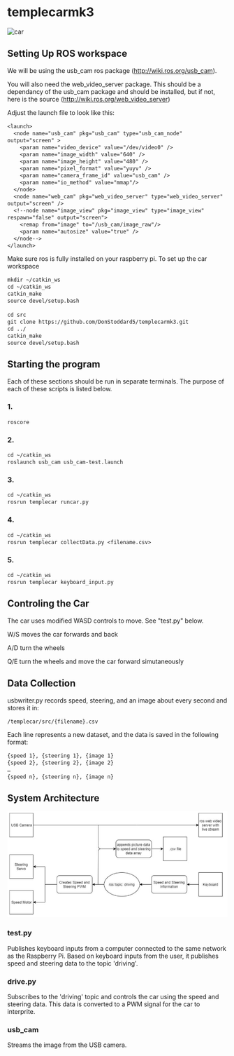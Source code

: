 # templecarmk3

![car](readmeimages/car.jpg)

## Setting Up ROS workspace

We will be using the usb_cam ros package (http://wiki.ros.org/usb_cam).

You will also need the web_video_server package.  This should be a dependancy of the usb_cam package and should be installed, but if not, here is the source (http://wiki.ros.org/web_video_server)

Adjust the launch file to look like this:
```                                     
<launch>
  <node name="usb_cam" pkg="usb_cam" type="usb_cam_node" output="screen" >
    <param name="video_device" value="/dev/video0" />
    <param name="image_width" value="640" />
    <param name="image_height" value="480" />
    <param name="pixel_format" value="yuyv" />
    <param name="camera_frame_id" value="usb_cam" />
    <param name="io_method" value="mmap"/>
  </node>
  <node name="web_cam" pkg="web_video_server" type="web_video_server" output="screen" />
  <!--node name="image_view" pkg="image_view" type="image_view" respawn="false" output="screen">
    <remap from="image" to="/usb_cam/image_raw"/>
    <param name="autosize" value="true" />
  </node-->
</launch>
```

Make sure ros is fully installed on your raspberry pi.
To set up the car workspace

```
mkdir ~/catkin_ws
cd ~/catkin_ws
catkin_make
source devel/setup.bash

cd src
git clone https://github.com/DonStoddard5/templecarmk3.git
cd ../
catkin_make
source devel/setup.bash
```

## Starting the program

Each of these sections should be run in separate terminals.  The purpose of each of these scripts is listed below.

### 1. 
```
roscore
```
### 2. 
```
cd ~/catkin_ws
roslaunch usb_cam usb_cam-test.launch
```
### 3.
```
cd ~/catkin_ws
rosrun templecar runcar.py
```
### 4. 
```
cd ~/catkin_ws
rosrun templecar collectData.py <filename.csv>
```
### 5. 
```
cd ~/catkin_ws
rosrun templecar keyboard_input.py
```

## Controling the Car

The car uses modified WASD controls to move. See "test.py" below.

W/S moves the car forwards and back

A/D turn the wheels

Q/E turn the wheels and move the car forward simutaneously

## Data Collection

usbwriter.py records speed, steering, and an image about every second and stores it in:

```
/templecar/src/{filename}.csv
```

Each line represents a new dataset, and the data is saved in the following format:
```
{speed 1}, {steering 1}, {image 1}
{speed 2}, {steering 2}, {image 2}
…
{speed n}, {steering n}, {image n}
```

## System Architecture

![architecture](readmeimages/SystemArchitecture.JPG)

### test.py

Publishes keyboard inputs from a computer connected to the same network as the Raspberry Pi. Based on keyboard inputs from the user, it publishes speed and steering data to the topic 'driving'.

### drive.py

Subscribes to the 'driving' topic and controls the car using the speed and steering data. This data is converted to a PWM signal for the car to interprite. 

### usb_cam

Streams the image from the USB camera. 
